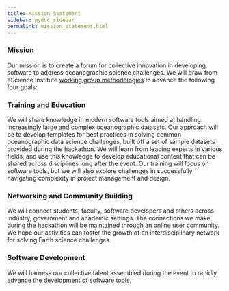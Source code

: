 ```yaml
---
title: Mission Statement
sidebar: mydoc_sidebar
permalink: mission_statement.html
---
```


### Mission

Our mission is to create a forum for collective innovation in developing software to address oceanographic science challenges. We will draw from eScience Institute [working group methodologies](http://escience.washington.edu/working-groups/) to advance the following four goals:

### Training and Education

We will share knowledge in modern software tools aimed at handling increasingly large and complex oceanographic datasets. Our approach will be to develop templates for best practices in solving common oceanographic data science challenges, built off a set of sample datasets provided during the hackathon. We will learn from leading experts in various fields, and use this knowledge to develop educational content that can be shared across disciplines long after the event. Our training will focus on software tools, but we will also explore challenges in successfully navigating complexity in project management and design.

### Networking and Community Building

We will connect students, faculty, software developers and others across industry, government and academic settings.
The connections we make during the hackathon will be maintained through an online user community. We hope our activities can foster the growth of an interdisciplinary network for solving Earth science challenges.

### Software Development

We will harness our collective talent assembled during the event to rapidly advance the development of software tools.
